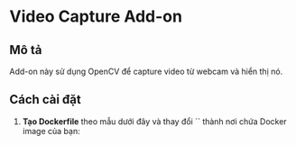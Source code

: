 # Video Capture Add-on

## Mô tả
Add-on này sử dụng OpenCV để capture video từ webcam và hiển thị nó.

## Cách cài đặt
1. **Tạo Dockerfile** theo mẫu dưới đây và thay đổi `` thành nơi chứa Docker image của bạn:
 
